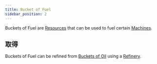 ```yaml
---
title: Bucket of Fuel
sidebar_position: 2
---
```


Buckets of Fuel are [Resources](/docs/Slimefun/Resources) that can be used to fuel certain [Machines](Electric-Machines).

## 取得

Buckets of Fuel can be refined from [Buckets of Oil](Bucket-of-Oil) using a [Refinery](Refinery).
